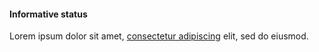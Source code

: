 
<div class="usa-alert usa-alert--info" >
  <div class="usa-alert__body">
    <h4 class="usa-alert__heading">Informative status</h4>
    <p class="usa-alert__text">Lorem ipsum dolor sit amet, <a class="usa-link" href="javascript:void(0);">consectetur adipiscing</a> elit, sed do eiusmod.</p>
  </div>
</div>
